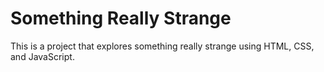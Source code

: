 # Something Really Strange

This is a project that explores something really strange using HTML, CSS, and JavaScript.
